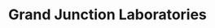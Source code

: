 ---
title: "Grand Junction Laboratories"
url: /grand-junction/grand-junction-laboratories/
shop: medical supply
---